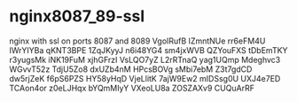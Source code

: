 # nginx8087_89-ssl
nginx with ssl on ports 8087 and 8089
VgoIRufB
IZmntNUe
rr6eFM4U
IWrYIYBa
qKNT3BPE
1ZqJKyyJ
n6i48YG4
sm4jxWVB
QZYouFXS
tDbEmTKY
r3yugsMk
iNK19FuM
xjhGFrzI
VsLQO7yZ
L2rRTnaQ
yag1UQmp
Mdeghvc3
WGvvT52z
TdjU5Zo8
dxUZb4nM
HPcsBOVg
sMbi7ebM
Z3t7gdCD
dw5rjZeK
f6pS6PZS
HY58yHqD
VjeLlitK
7ajW9Ew2
mIDSsg0U
UXJ4e7ED
TCAon4or
z0eLJHqx
bYQmMIyY
VXeoLU8a
ZOSZAXv9
CUQuArRF

